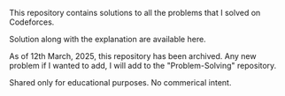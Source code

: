 This repository contains solutions to all the problems that I solved on Codeforces. 

Solution along with the explanation are available here.

As of 12th March, 2025, this repository has been archived. Any new problem if I wanted to add, I will add to the "Problem-Solving" repository.

Shared only for educational purposes. No commerical intent.
